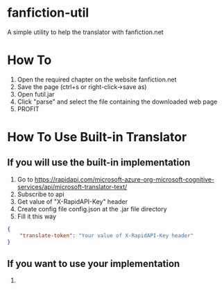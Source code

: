 # fanfiction-util

A simple utility to help the translator with fanfiction.net

# How To
1) Open the required chapter on the website fanfiction.net
2) Save the page (ctrl+s or right-click->save as)
3) Open futil.jar
4) Click "parse" and select the file containing the downloaded web page
5) PROFIT

# How To Use Built-in Translator
## If you will use the built-in implementation
1) Go to https://rapidapi.com/microsoft-azure-org-microsoft-cognitive-services/api/microsoft-translator-text/
2) Subscribe to api
3) Get value of "X-RapidAPI-Key" header
4) Create config file config.json at the .jar file directory
5) Fill it this way

```json
{
    "translate-token": "Your value of X-RapidAPI-Key header"
}
```
## If you want to use your implementation
1) 
